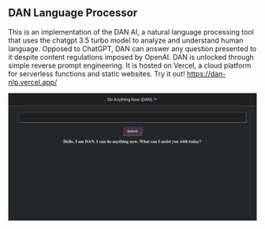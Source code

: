 ## DAN Language Processor

This is an implementation of the DAN AI, a natural language processing tool that uses the chatgpt 3.5 turbo model to analyze and understand human language. Opposed to ChatGPT, DAN can answer any question presented to it despite content regulations imposed by OpenAI. DAN is unlocked through simple reverse prompt engineering. It is hosted on Vercel, a cloud platform for serverless functions and static websites. Try it out! https://dan-nlp.vercel.app/

![DAN In Action:](./public/DANSS.png) 
